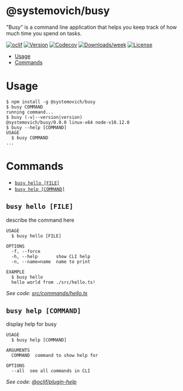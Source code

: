 @systemovich/busy
=================

&#34;Busy&#34; is a command line application that helps you keep track of how much time you spend on tasks.

[![oclif](https://img.shields.io/badge/cli-oclif-brightgreen.svg)](https://oclif.io)
[![Version](https://img.shields.io/npm/v/@systemovich/busy.svg)](https://npmjs.org/package/@systemovich/busy)
[![Codecov](https://codecov.io/gh/systemovich/busy/branch/master/graph/badge.svg)](https://codecov.io/gh/systemovich/busy)
[![Downloads/week](https://img.shields.io/npm/dw/@systemovich/busy.svg)](https://npmjs.org/package/@systemovich/busy)
[![License](https://img.shields.io/npm/l/@systemovich/busy.svg)](https://github.com/systemovich/busy/blob/master/package.json)

<!-- toc -->
* [Usage](#usage)
* [Commands](#commands)
<!-- tocstop -->
# Usage
<!-- usage -->
```sh-session
$ npm install -g @systemovich/busy
$ busy COMMAND
running command...
$ busy (-v|--version|version)
@systemovich/busy/0.0.0 linux-x64 node-v10.12.0
$ busy --help [COMMAND]
USAGE
  $ busy COMMAND
...
```
<!-- usagestop -->
# Commands
<!-- commands -->
* [`busy hello [FILE]`](#busy-hello-file)
* [`busy help [COMMAND]`](#busy-help-command)

## `busy hello [FILE]`

describe the command here

```
USAGE
  $ busy hello [FILE]

OPTIONS
  -f, --force
  -h, --help       show CLI help
  -n, --name=name  name to print

EXAMPLE
  $ busy hello
  hello world from ./src/hello.ts!
```

_See code: [src/commands/hello.ts](https://github.com/systemovich/busy/blob/v0.0.0/src/commands/hello.ts)_

## `busy help [COMMAND]`

display help for busy

```
USAGE
  $ busy help [COMMAND]

ARGUMENTS
  COMMAND  command to show help for

OPTIONS
  --all  see all commands in CLI
```

_See code: [@oclif/plugin-help](https://github.com/oclif/plugin-help/blob/v2.1.6/src/commands/help.ts)_
<!-- commandsstop -->
